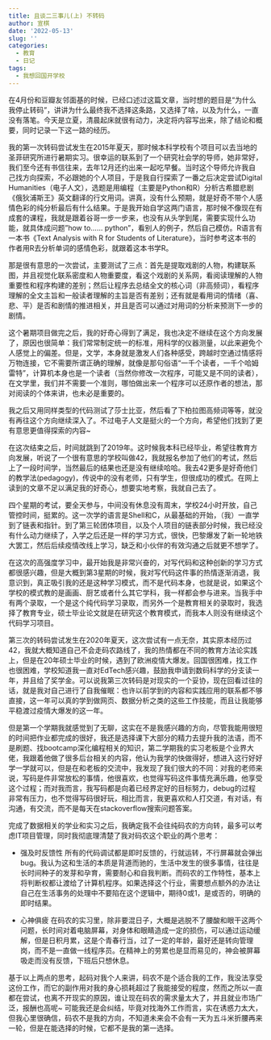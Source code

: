 ```yaml
---
title: 且谈二三事儿(上) 不转码
author: 宣棋
date: '2022-05-13'
slug: ''
categories:
  - 教育
  - 日记
tags:
  - 我想回国开学校
---
```

在4月份和豆瓣友邻面基的时候，已经口述过这篇文章，当时想的题目是“为什么我停止转码”，讲讲为什么最终我不选择这条路，又选择了啥，以及为什么，一直没有落笔。今天是立夏，清晨起床就很有动力，决定将内容写出来，除了结论和概要，同时记录一下这一路的经历。

我的第一次转码尝试发生在2015年夏天，那时候本科学校有个项目可以去当地的圣菲研究所进行暑期实习。很幸运的联系到了一个研究社会学的导师，她非常好，我们至今还有书信往来，去年12月还约出来一起吃早餐。当时这个导师允许我自己找方向探索，不必跟她的个人项目，于是我自行探索了一番之后决定尝试Digital Humanities（电子人文），选题是用编程（主要是Python和R）分析古希腊悲剧《俄狄浦斯王》英文翻译的行文用词。讲真，没有什么预期，就是好奇不带个人感情色彩的纯分析最后有什么结果。于是我开始自学这两门语言，那时候不像现在有成套的课程，我就是跟着谷哥一步一步来，也没有从头学到尾，需要实现什么功能，就具体成问题”how to…… python”，看别人的例子，然后自己模仿。R语言有一本书《Text Analysis with R for Students of Literature》，当时参考这本书的作者用R去分析单词的感情色彩，就跟着这本书学R。

那是很有意思的一次尝试，主要测试了三点：首先是提取戏剧的人物，构建联系图，并且视觉化联系密度和人物重要度，看这个戏剧的关系网，看阅读理解的人物重要性和程序构建的差别；然后让程序去总结全文的核心词（非高频词），看程序理解的全文主旨和一般读者理解的主旨是否有差别；还有就是看用词的情绪（喜、悲、平）是否和剧情的推进相关，并且是否可以通过对用词的分析来预测下一步的剧情。

这个暑期项目做完之后，我的好奇心得到了满足，我也决定不继续在这个方向发展了，原因也很简单：我们常常制定统一的标准，用科学的仪器测量，以此来避免个人感觉上的偏差。但是，文学，本身就是激发人们各种感受，跨越时空通过情感将万物连接，它不需要所谓正确的理解，就像是那句俗语“一千个读者，一千个哈姆雷特”，计算机本身也是一个读者（当然你修改一次程序，可能又是不同的读者），在文学里，我们并不需要一个准则，哪怕做出来一个程序可以还原作者的想法，那对阅读的个体来讲，也未必是重要的。

我之后又用同样类型的代码测试了莎士比亚，然后看了下柏拉图高频词等等，就没有再往这个方向继续深入了。不过电子人文是挺火的一个方向，希望他们找到了更有意思更值得探索的内容~

在这次结束之后，时间就跳到了2019年。这时候我本科已经毕业，希望往教育方向发展，听说了一个很有意思的学校叫做42，我就报名参加了他们的考试，然后上了一段时间学，当然最后的结果也还是没有继续哈哈。我去42更多是好奇他们的教学法(pedagogy)，传说中的没有老师，只有学生，但很成功的模式。在网上读到的文章不足以满足我的好奇心，想要实地考察，我就自己去了。

四个星期的考试，要全天参与，中间没有休息没有周末，学校24小时开放，自己管控时间，挺累的。这一次学的语言是Shell和C，从最基础的开始，（我）一直学到了链表和指针。到了第三轮团体项目，以及个人项目的链表部分时候，我已经没有什么动力继续了，入学之后还是一样的学习方式，很快，巴黎爆发了新一轮地铁大罢工，然后后续疫情改线上学习，缺乏和小伙伴的有效沟通之后就更不想学了。

在这次的高强度学习中，最开始我是非常兴奋的，对写代码和这种创新的学习方式都很感兴趣，但是大概到第3星期的时候，我对写代码这件事的热情逐渐消退，我意识到，真正吸引我的还是这种学习模式，而不是代码本身，也就是说，如果这个学校的模式教的是画画、厨艺或者什么其它学科，我一样都会参与进来。当我手中有两个录取，一个是这个纯代码学习录取，而另外一个是教育相关的录取时，我选择了教育专业，硕士毕业论文就是在研究这个教育模式，而我本人则没有继续这个代码学习项目。

第三次的转码尝试发生在2020年夏天，这次尝试有一点无奈，其实原本经历过42，我就大概知道自己不会走码农路线了，我的热情都在不同的教育方法论实践上，但是在20年硕士毕业的时候，遇到了欧洲疫情大爆发。回国很困难，找工作也很困难，学校知道我一直对EdTech感兴趣，鼓励我申请到数码科学的分支读一年，并且给了奖学金。可以说我第三次转码是对现实的一个妥协，现在回看过往的话，就是我对自己进行了自我催眠：也许以前学到的内容和实践应用的联系都不够直接，这一年可以真的学到做网页、数据分析之类的这些工作技能，而且让我能够平稳渡过疫情大爆发的这一年。

但是第一个学期我就感觉到了无聊，这实在不是我感兴趣的方向，尽管我能用很短的时间把作业都完成的很好，我还是选择课下大部分的精力去提升我的法语，而不是刷题、找bootcamp深化编程相关的知识，第二学期我的实习老板是个业界大佬，我跟着他做了很多后台相关的内容，他认为我学的快做得好，想进入这行好好学一学就可以，但是在和老板的交流中，我发现了我们很大的不同：对我的老师来说，写码是件非常放松的事情，他很喜欢，也觉得写码这件事情充满乐趣，他享受这个过程；而对我而言，我写码都是向着已经界定好的目标努力，debug的过程非常有压力，也不觉得写码很好玩，相比而言，我更喜欢和人打交道，有对话，有沟通，有交流，而不是每天在stackoverflow搜索问题答案。

完成了数据相关的学业和实习之后，我确定我不会往纯码农的方向转，最多可以考虑IT项目管理，同时我彻底理清楚了我对码农这个职业的两个思考：
- 强及时反馈性
所有的代码调试都是即时反馈的，行就运转，不行屏幕就会弹出bug。我认为这和生活的本质是背道而驰的，生活中发生的很多事情，往往是长时间种子的发芽和孕育，需要耐心和自我判断。而码农的工作特性，基本上将判断权都让渡给了计算机程序。如果选择这个行业，需要想点额外的办法让自己在生活事务的处理中不要陷在这个逻辑中，期待0或1，是或否的，明确的即时结果。

- 心神俱疲
在码农的实习里，除非要混日子，大概是逃脱不了腰酸和眼干这两个问题，长时间对着电脑屏幕，对身体和眼睛造成一定的损伤，可以通过运动缓解，但是日积月累，这是个青春行当，过了一定的年龄，最好还是转向管理岗，而不是一直做一线程序员。在精神上的劳累也是显而易见的，神会被屏幕吸走而没有反馈，下班后只想休息。

基于以上两点的思考，起码对我个人来讲，码农不是个适合我的工作，我没法享受这份工作，而它的副作用对我的身心损耗超过了我能接受的程度，然而之所以一直都在尝试，也离不开现实的原因，谁让现在码农的需求量太大了，并且就业市场广泛，报酬也高呢~ 可能我还是会纠结，毕竟对找海外工作而言，实在诱惑力太大，但我心里很确信，码农不是我的方向，不知道未来会不会有一天为五斗米折腰再来一轮，但是在能选择的时候，它都不是我的第一选择。
